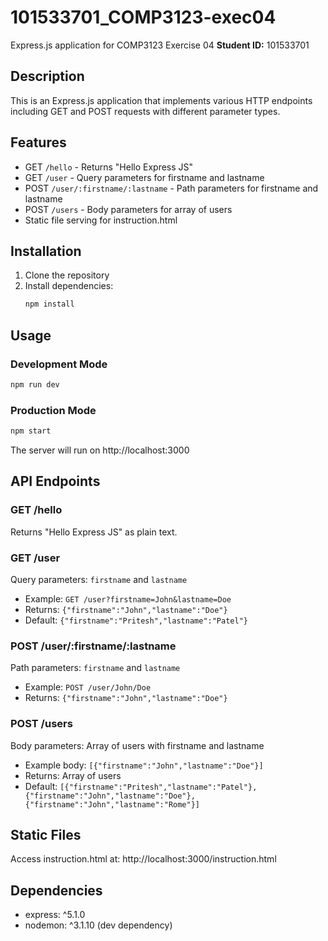 # 101533701_COMP3123-exec04

Express.js application for COMP3123 Exercise 04
**Student ID:** 101533701

## Description
This is an Express.js application that implements various HTTP endpoints including GET and POST requests with different parameter types.

## Features
- GET `/hello` - Returns "Hello Express JS"
- GET `/user` - Query parameters for firstname and lastname
- POST `/user/:firstname/:lastname` - Path parameters for firstname and lastname
- POST `/users` - Body parameters for array of users
- Static file serving for instruction.html

## Installation

1. Clone the repository
2. Install dependencies:
   ```bash
   npm install
   ```

## Usage

### Development Mode
```bash
npm run dev
```

### Production Mode
```bash
npm start
```

The server will run on http://localhost:3000

## API Endpoints

### GET /hello
Returns "Hello Express JS" as plain text.

### GET /user
Query parameters: `firstname` and `lastname`
- Example: `GET /user?firstname=John&lastname=Doe`
- Returns: `{"firstname":"John","lastname":"Doe"}`
- Default: `{"firstname":"Pritesh","lastname":"Patel"}`

### POST /user/:firstname/:lastname
Path parameters: `firstname` and `lastname`
- Example: `POST /user/John/Doe`
- Returns: `{"firstname":"John","lastname":"Doe"}`

### POST /users
Body parameters: Array of users with firstname and lastname
- Example body: `[{"firstname":"John","lastname":"Doe"}]`
- Returns: Array of users
- Default: `[{"firstname":"Pritesh","lastname":"Patel"},{"firstname":"John","lastname":"Doe"},{"firstname":"John","lastname":"Rome"}]`

## Static Files
Access instruction.html at: http://localhost:3000/instruction.html

## Dependencies
- express: ^5.1.0
- nodemon: ^3.1.10 (dev dependency)
